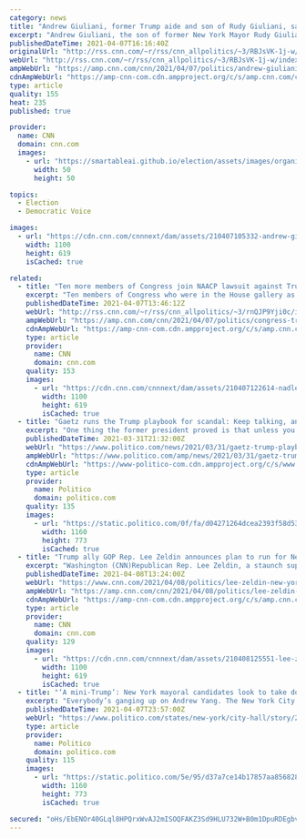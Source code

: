 ```yaml
---
category: news
title: "Andrew Giuliani, former Trump aide and son of Rudy Giuliani, says he plans for to run for governor of New York"
excerpt: "Andrew Giuliani, the son of former New York Mayor Rudy Giuliani, says he's planning to run for governor of the heavily Democratic state next year.\n    \n"
publishedDateTime: 2021-04-07T16:16:40Z
originalUrl: "http://rss.cnn.com/~r/rss/cnn_allpolitics/~3/RBJsVK-1j-w/index.html"
webUrl: "http://rss.cnn.com/~r/rss/cnn_allpolitics/~3/RBJsVK-1j-w/index.html"
ampWebUrl: "https://amp.cnn.com/cnn/2021/04/07/politics/andrew-giuliani-new-york-governor-race/index.html"
cdnAmpWebUrl: "https://amp-cnn-com.cdn.ampproject.org/c/s/amp.cnn.com/cnn/2021/04/07/politics/andrew-giuliani-new-york-governor-race/index.html"
type: article
quality: 155
heat: 235
published: true

provider:
  name: CNN
  domain: cnn.com
  images:
    - url: "https://smartableai.github.io/election/assets/images/organizations/cnn.com-50x50.jpg"
      width: 50
      height: 50

topics:
  - Election
  - Democratic Voice

images:
  - url: "https://cdn.cnn.com/cnnnext/dam/assets/210407105332-andrew-giuliania-file-2020-restricted-super-tease.jpg"
    width: 1100
    height: 619
    isCached: true

related:
  - title: "Ten more members of Congress join NAACP lawsuit against Trump and Giuliani for conspiring to incite US Capitol riot"
    excerpt: "Ten members of Congress who were in the House gallery as rioters breached the Capitol on January 6 are adding their names to the lawsuit first filed in February against former President Donald Trump and his former personal attorney Rudy Giuliani.\n    \n"
    publishedDateTime: 2021-04-07T13:46:12Z
    webUrl: "http://rss.cnn.com/~r/rss/cnn_allpolitics/~3/rnQJP9Yji0c/index.html"
    ampWebUrl: "https://amp.cnn.com/cnn/2021/04/07/politics/congress-trump-naacp-january-6/index.html"
    cdnAmpWebUrl: "https://amp-cnn-com.cdn.ampproject.org/c/s/amp.cnn.com/cnn/2021/04/07/politics/congress-trump-naacp-january-6/index.html"
    type: article
    provider:
      name: CNN
      domain: cnn.com
    quality: 153
    images:
      - url: "https://cdn.cnn.com/cnnnext/dam/assets/210407122614-nadler-waters-trump-split-super-tease.jpg"
        width: 1100
        height: 619
        isCached: true
  - title: "Gaetz runs the Trump playbook for scandal: Keep talking, and talking"
    excerpt: "One thing the former president proved is that unless you're Donald Trump and sit in the White House, his strategy doesn't work as well."
    publishedDateTime: 2021-03-31T21:32:00Z
    webUrl: "https://www.politico.com/news/2021/03/31/gaetz-trump-playbook-scandal-478740"
    ampWebUrl: "https://www.politico.com/amp/news/2021/03/31/gaetz-trump-playbook-scandal-478740"
    cdnAmpWebUrl: "https://www-politico-com.cdn.ampproject.org/c/s/www.politico.com/amp/news/2021/03/31/gaetz-trump-playbook-scandal-478740"
    type: article
    provider:
      name: Politico
      domain: politico.com
    quality: 135
    images:
      - url: "https://static.politico.com/0f/fa/d04271264dcea2393f58d534ba8d/210331-gaetz-getty-773.jpg"
        width: 1160
        height: 773
        isCached: true
  - title: "Trump ally GOP Rep. Lee Zeldin announces plan to run for New York governor in 2022"
    excerpt: "Washington (CNN)Republican Rep. Lee Zeldin, a staunch supporter of former President Donald Trump, announced Thursday he plans to run for New York governor next year, saying that \"to save our state,\" embattled Democratic incumbent Andrew Cuomo \"has got to go.\""
    publishedDateTime: 2021-04-08T13:24:00Z
    webUrl: "https://www.cnn.com/2021/04/08/politics/lee-zeldin-new-york-governor/index.html"
    ampWebUrl: "https://amp.cnn.com/cnn/2021/04/08/politics/lee-zeldin-new-york-governor/index.html"
    cdnAmpWebUrl: "https://amp-cnn-com.cdn.ampproject.org/c/s/amp.cnn.com/cnn/2021/04/08/politics/lee-zeldin-new-york-governor/index.html"
    type: article
    provider:
      name: CNN
      domain: cnn.com
    quality: 129
    images:
      - url: "https://cdn.cnn.com/cnnnext/dam/assets/210408125551-lee-zeldin-0310-super-tease.jpg"
        width: 1100
        height: 619
        isCached: true
  - title: "‘A mini-Trump’: New York mayoral candidates look to take down Yang"
    excerpt: "Everybody’s ganging up on Andrew Yang. The New York City mayor’s race has grown more vicious in recent weeks — and the favorite target is Yang, who has come under attack for everything from his basic income and tax plans to his employment history and his second home upstate."
    publishedDateTime: 2021-04-07T23:57:00Z
    webUrl: "https://www.politico.com/states/new-york/city-hall/story/2021/04/07/a-mini-trump-new-york-mayoral-candidates-look-to-take-down-yang-1371914"
    type: article
    provider:
      name: Politico
      domain: politico.com
    quality: 115
    images:
      - url: "https://static.politico.com/5e/95/d37a7ce14b17857aa856828419c8/gettyimages-1310969538-1.jpg"
        width: 1160
        height: 773
        isCached: true

secured: "oHs/EbENOr40GLql8HPQrxWvAJ2mISOQFAKZ3Sd9HLU732W+B0m1DpuRDEgbvCXnHWDamPvOZqTN6ueRwT0t4CzRw9e+f1VanCnonrPUzlOavPIN40b94OAcZ9DUYCqxlxdiNUvVYrVFiXwMEHFDAHWDsOrIPPoRv7GN8A0jmDICy+9K4rZ/ffUOGXmlKi1fffx2+KY/sPChZvYoLMN0Yr2fsknu/rH08VmMxIElANoVzp2TUPVX+feZv66zZqqWaDGQWH44s19eikk7IAh8d7J/x5RjBfoRzCYH4lFo27wXvOoKY5eA3tTljFhhxHbGXYjzvHsr4QIVp/KxDWpRzxeeqW21UXeczoJ1PGBpB44=;MnET+j7OotCsk+AcUT6Kfg=="
---
```


